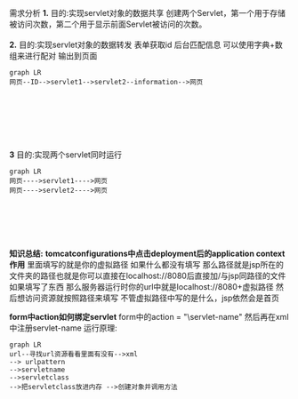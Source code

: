 需求分析
__1.__ 目的:实现servlet对象的数据共享
创建两个Servlet，第一个用于存储被访问次数，第二个用于显示前面Servlet被访问的次数。
<br>
<br>
__2.__ 目的:实现servlet对象的数据转发
表单获取id
后台匹配信息
可以使用字典+数组来进行配对
输出到页面


```mermaid
graph LR
网页--ID-->servlet1-->servlet2--information-->网页
```
<br>
<br>
<br>
<br>
<br>

__3__ 目的:实现两个servlet同时运行
```mermaid
graph LR
网页---->servlet1---->网页
网页---->servlet2---->网页

```

<br>
<br>
<br>
<br>

__知识总结:__
__tomcatconfigurations中点击deployment后的application context作用__
里面填写的就是你的虚拟路径
如果什么都没有填写 那么路径就是jsp所在的文件夹的路径也就是你可以直接在localhost://8080后直接加/与jsp同路径的文件
如果填写了东西 那么服务器运行时你的url中就是localhost://8080+虚拟路径 然后想访问资源就按照路径来填写
不管虚拟路径中写的是什么，jsp依然会是首页
<br>

__form中action如何绑定servlet__
form中的action = "\servlet-name"
然后再在xml中注册servlet-name
运行原理:
```mermaid
graph LR
url--寻找url资源看看里面有没有-->xml
--> urlpattern
-->servletname
-->servletclass
-->把servletclass放进内存 -->创建对象并调用方法
```


